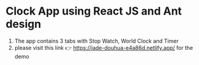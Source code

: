 # Clock App using React JS and Ant design

1) The app contains 3 tabs with Stop Watch, World Clock and Timer
2) please visit this link 👉 https://jade-douhua-e4a86d.netlify.app/ for the demo

